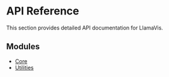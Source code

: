 # API Reference

This section provides detailed API documentation for LlamaVis.

## Modules

- [Core](core.md)
- [Utilities](utilities.md)
